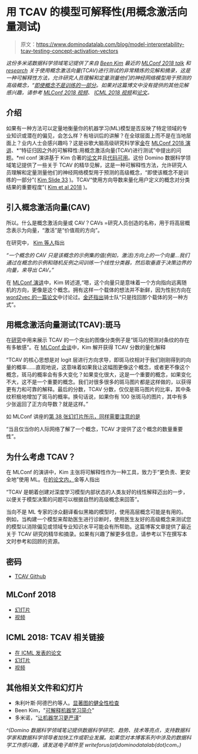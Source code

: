 # 用 TCAV 的模型可解释性(用概念激活向量测试)

> 原文：<https://www.dominodatalab.com/blog/model-interpretability-tcav-testing-concept-activation-vectors>

*这份多米诺数据科学领域笔记提供了来自 [Been Kim](https://twitter.com/_beenkim) 最近的 [MLConf 2018 talk](https://youtu.be/Ff-Dx79QEEY) 和 [research](http://proceedings.mlr.press/v80/kim18d/kim18d.pdf) 关于使用概念激活向量(TCAV)进行测试的非常精炼的见解和摘录，这是一种可解释性方法，允许研究人员理解和定量测量他们的神经网络模型用于预测的高级概念，“[即使概念不是训练的一部分](https://www.slideshare.net/SessionsEvents/interpretability-beyond-feature-attribution-quantitative-testing-with-concept-activation-vectors-tcav-123005780)。如果对这篇博文中没有提供的其他见解感兴趣，请参考 [MLConf 2018 视频](https://youtu.be/Ff-Dx79QEEY)、 [ICML 2018 视频](https://www.youtube.com/watch?v=DNk-hcSV1pY)和[论文](http://proceedings.mlr.press/v80/kim18d/kim18d.pdf)。*

## 介绍

如果有一种方法可以定量地衡量你的机器学习(ML)模型是否反映了特定领域的专业知识或潜在的偏见，会怎么样？有培训后的讲解？在全球层面上而不是在当地层面上？业内人士会感兴趣吗？这是谷歌大脑高级研究科学家[金](https://beenkim.github.io/)在 [MLConf 2018 演讲](https://youtu.be/Ff-Dx79QEEY)、*“特征归因之外的可解释性:用概念激活向量(TCAV)进行测试”中提出的问题。*ml conf 演讲基于 Kim 合著的[论文](http://proceedings.mlr.press/v80/kim18d/kim18d.pdf)并且[代码可用](https://github.com/tensorflow/tcav)。这份 Domino 数据科学领域笔记提供了一些关于 TCAV 的精华见解，这是一种可解释性方法，允许研究人员理解和定量测量他们的神经网络模型用于预测的高级概念，“即使该概念不是训练的一部分”( [Kim Slide 33](https://www.slideshare.net/SessionsEvents/interpretability-beyond-feature-attribution-quantitative-testing-with-concept-activation-vectors-tcav-123005780) )。TCAV“使用方向导数来量化用户定义的概念对分类结果的重要程度”( [Kim et al 2018](http://proceedings.mlr.press/v80/kim18d/kim18d.pdf) )。

## 引入概念激活向量(CAV)

所以。什么是概念激活向量或 CAV？CAVs =研究人员创造的名称，用于将高层概念表示为向量，“激活”是“价值观的方向”。

在研究中， [Kim 等人](http://proceedings.mlr.press/v80/kim18d/kim18d.pdf)指出

*“一个概念的 CAV 只是该概念的示例集的值(例如，激活)方向上的一个向量…我们通过在概念的示例和随机反例之间训练一个线性分类器，然后取垂直于决策边界的向量，来导出 CAV。”*

在 [MLConf 演讲](https://youtu.be/Ff-Dx79QEEY)中，Kim 转述道,“嗯，这个向量只是意味着一个方向指向远离随机的方向，更像是这个概念。拥有这样一个载体的想法并不新鲜，因为性别方向在 [word2vec 的一篇论文](https://arxiv.org/pdf/1607.06520.pdf)中讨论过。[金还指出](https://youtu.be/Ff-Dx79QEEY)骑士队“只是找回那个载体的另一种方式”。

## 用概念激活向量测试(TCAV):斑马

在[研究](http://proceedings.mlr.press/v80/kim18d/kim18d.pdf)中用来展示 TCAV 的一个突出的图像分类例子是“斑马的预测对条纹的存在有多敏感”。在 [MLConf 会谈](https://www.youtube.com/watch?v=Ff-Dx79QEEY&feature=youtu.be)中，Kim 解开获得 TCAV 分数的量化解释

“TCAV 的核心思想是对 logit 层进行方向求导，即斑马纹相对于我们刚刚得到的向量的概率……直观地说，这意味着如果我让这幅图更像这个概念，或者更不像这个概念，斑马的概率会有多大变化？如果变化很大，这是一个重要的概念，如果变化不大，这不是一个重要的概念。我们对很多很多的斑马图片都是这样做的，以获得更有力和可靠的解释。最后的分数，TCAV 分数，仅仅是斑马图片的比率，其中条纹积极地增加了斑马的概率。换句话说，如果你有 100 张斑马的图片，其中有多少张返回了正方向导数？就是这样。”

如 MLConf 讲座的[第 38 张幻灯片所示，同样需要注意的是](https://www.slideshare.net/SessionsEvents/interpretability-beyond-feature-attribution-quantitative-testing-with-concept-activation-vectors-tcav-123005780)

“当且仅当你的人际网络了解了一个概念，TCAV 才提供了这个概念的数量重要性”。

## 为什么考虑 TCAV？

在 MLConf 的演讲中，Kim 主张将可解释性作为一种工具，致力于“更负责、更安全地”使用 ML。在[的论文内，](http://proceedings.mlr.press/v80/kim18d/kim18d.pdf)金等人指出

“TCAV 是朝着创建对深度学习模型内部状态的人类友好的线性解释迈出的一步，以便关于模型决策的问题可以根据自然的高级概念来回答”。

当向不是 ML 专家的涉众翻译看似黑箱的模型时，使用高层概念可能是有用的。例如，当构建一个模型来帮助医生进行诊断时，使用医生友好的高级概念来测试您的模型以消除偏见或领域专业知识水平可能会有所帮助。这篇博客文章提供了最近关于 TCAV 研究的精华和摘录。如果有兴趣了解更多信息，请参考以下在撰写本文时参考和回顾的资源。

## 密码

*   [TCAV Github](https://github.com/tensorflow/tcav)

## MLConf 2018

*   [幻灯片](https://www.slideshare.net/SessionsEvents/interpretability-beyond-feature-attribution-quantitative-testing-with-concept-activation-vectors-tcav-123005780)
*   [视频](https://youtu.be/Ff-Dx79QEEY)

## ICML 2018: TCAV 相关链接

*   [在 ICML 发表的论文](http://proceedings.mlr.press/v80/kim18d/kim18d.pdf)
*   [幻灯片](https://beenkim.github.io/slides/TCAV_ICML_pdf.pdf)
*   [视频](https://www.youtube.com/watch?v=DNk-hcSV1pY)

## 其他相关文件和幻灯片

*   朱利叶斯·阿德巴约等人。[显著图的健全性检查](https://arxiv.org/abs/1810.03292)
*   Been Kim，"[可解释机器学习简介](https://beenkim.github.io/slides/DLSS2018Vector_Been.pdf)"
*   多米诺，“[让机器学习更严谨](https://blog.dominodatalab.com/make-machine-learning-interpretability-rigorous/)”

*^(Domino 数据科学领域笔记提供数据科学研究、趋势、技术等亮点，支持数据科学家和数据科学领导者加快工作或职业发展。如果您对本博客系列中涉及的数据科学工作感兴趣，请发送电子邮件至 writeforus(at)dominodatalab(dot)com。)*